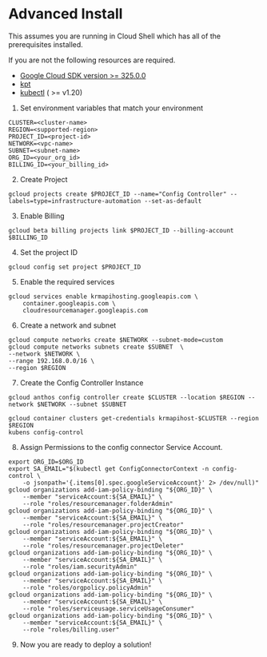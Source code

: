 Advanced Install
==================================

This assumes you are running in Cloud Shell which has all of the prerequisites installed. 

If you are not the following resources are required.
* [Google Cloud SDK version >= 325.0.0](https://cloud.google.com/sdk/docs/downloads-versioned-archives)
* [kpt](https://kpt.dev/installation/)
* [kubectl](https://kubernetes.io/docs/tasks/tools/) ( >= v1.20)

1. Set environment variables that match your environment
```
CLUSTER=<cluster-name>
REGION=<supported-region>
PROJECT_ID=<project-id>
NETWORK=<vpc-name>
SUBNET=<subnet-name>
ORG_ID=<your_org_id>
BILLING_ID=<your_billing_id>
```

2. Create Project
```
gcloud projects create $PROJECT_ID --name="Config Controller" --labels=type=infrastructure-automation --set-as-default
```

3. Enable Billing
```
gcloud beta billing projects link $PROJECT_ID --billing-account $BILLING_ID
```

4. Set the project ID
```
gcloud config set project $PROJECT_ID
```

5. Enable the required services
```
gcloud services enable krmapihosting.googleapis.com \
    container.googleapis.com \
    cloudresourcemanager.googleapis.com
```

6. Create a network and subnet
```
gcloud compute networks create $NETWORK --subnet-mode=custom
gcloud compute networks subnets create $SUBNET  \
--network $NETWORK \
--range 192.168.0.0/16 \
--region $REGION
```

7. Create the Config Controller Instance
```
gcloud anthos config controller create $CLUSTER --location $REGION --network $NETWORK --subnet $SUBNET
```
```
gcloud container clusters get-credentials krmapihost-$CLUSTER --region $REGION
kubens config-control
```

8. Assign Permissions to the config connector Service Account.

```
export ORG_ID=$ORG_ID
export SA_EMAIL="$(kubectl get ConfigConnectorContext -n config-control \
    -o jsonpath='{.items[0].spec.googleServiceAccount}' 2> /dev/null)"
gcloud organizations add-iam-policy-binding "${ORG_ID}" \
    --member "serviceAccount:${SA_EMAIL}" \
    --role "roles/resourcemanager.folderAdmin"
gcloud organizations add-iam-policy-binding "${ORG_ID}" \
    --member "serviceAccount:${SA_EMAIL}" \
    --role "roles/resourcemanager.projectCreator"
gcloud organizations add-iam-policy-binding "${ORG_ID}" \
    --member "serviceAccount:${SA_EMAIL}" \
    --role "roles/resourcemanager.projectDeleter"
gcloud organizations add-iam-policy-binding "${ORG_ID}" \
    --member "serviceAccount:${SA_EMAIL}" \
    --role "roles/iam.securityAdmin"
gcloud organizations add-iam-policy-binding "${ORG_ID}" \
    --member "serviceAccount:${SA_EMAIL}" \
    --role "roles/orgpolicy.policyAdmin"
gcloud organizations add-iam-policy-binding "${ORG_ID}" \
    --member "serviceAccount:${SA_EMAIL}" \
    --role "roles/serviceusage.serviceUsageConsumer"
gcloud organizations add-iam-policy-binding "${ORG_ID}" \
    --member "serviceAccount:${SA_EMAIL}" \
    --role "roles/billing.user"    
``` 

9. Now you are ready to deploy a solution!
